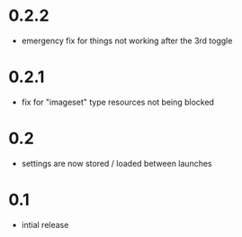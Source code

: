 # 0.2.2
- emergency fix for things not working after the 3rd toggle

# 0.2.1
- fix for "imageset" type resources not being blocked

# 0.2
- settings are now stored / loaded between launches

# 0.1
- intial release

